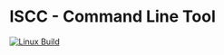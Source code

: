 # ISCC - Command Line Tool

[![Linux Build](https://travis-ci.org/iscc/iscc-cli.svg?branch=master)](https://travis-ci.org/iscc/iscc-cli)
